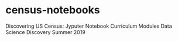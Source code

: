 # census-notebooks
Discovering US Census: Jyputer Notebook Curriculum Modules
Data Science Discovery Summer 2019
